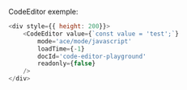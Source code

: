 CodeEditor exemple:

```javascript
<div style={{ height: 200}}>
    <CodeEditor value={`const value = 'test';`}
        mode='ace/mode/javascript'
        loadTime={-1}
        docId='code-editor-playground'
        readonly={false}
    />
</div>
```